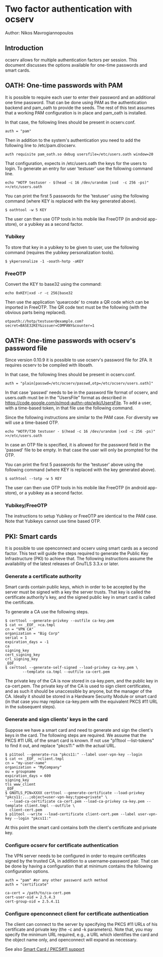 # Two factor authentication with ocserv

Author: Nikos Mavrogiannopoulos

## Introduction
ocserv allows for multiple authentication factors per session. This
document discusses the options available for one-time passwords and
smart cards.

## OATH: One-time passwords with PAM

It is possible to require each user to enter their password and an additional
one time password. That can be done using PAM as the authentication backend and
pam_oath to provide the seeds. The rest of this text assumes that a working PAM
configuration is in place and pam_oath is installed.

In that case, the following lines should be present in ocserv.conf.

```
auth = "pam"
```

Then in addition to the system's authentication you need to add the following
line to /etc/pam.d/ocserv.

```
auth requisite pam_oath.so debug usersfile=/etc/users.oath window=20
```

That configuration, expects in /etc/users.oath the keys for the users
to login. To generate an entry for user 'testuser' use the following
command line.

```
echo "HOTP testuser - $(head -c 16 /dev/urandom |xxd  -c 256 -ps)" >>/etc/users.oath
```

You can print the first 5 passwords for the 'testuser' using the following command (where
KEY is replaced with the key generated above).

```
$ oathtool -w 5 KEY
```

The user can then use OTP tools in his mobile like FreeOTP (in android app-store),
or a yubikey as a second factor.

### Yubikey

To store that key in a yubikey to be given to user, use the following command
(requires the yubikey personalization tools).

```
$ ykpersonalize -1 -ooath-hotp -aKEY
```

### FreeOTP

Convert the KEY to base32 using the command:
```
echo 0xKEY|xxd -r -c 256|base32
```

Then use the application 'quearcode' to create a QR code which can be imported
in FreeOTP. The QR code text must be the following (with the obvious parts
being replaced).

```
otpauth://hotp/testuser@example.com?secret=BASE32KEY&issuer=COMPANY&counter=1
```

## OATH: One-time passwords with ocserv's password file

Since version 0.10.9 it is possible to use ocserv's password file for 2FA. It
requires ocserv to be compiled with liboath.

In that case, the following lines should be present in ocserv.conf.

```
auth = "plain[passwd=/etc/ocserv/passwd,otp=/etc/ocserv/users.oath]"
```

In that case 'passwd' needs to be in the password file format of ocserv,
and users.oath must be in the "UsersFile" format as described in
https://code.google.com/p/mod-authn-otp/wiki/UsersFile. To add a user,
with a time-based token, in that file use the following command.

Since the following instructions are similar to the PAM case. For diversity
we will use a time-based OTP.

```
echo "HOTP/T30 testuser - $(head -c 16 /dev/urandom |xxd -c 256 -ps)" >>/etc/users.oath
```

In case an OTP file is specified, it is allowed for the password field in the
'passwd' file to be empty. In that case the user will only be prompted for the OTP.

You can print the first 5 passwords for the 'testuser' above using the following command
(where KEY is replaced with the key generated above).

```
$ oathtool --totp -w 5 KEY
```

The user can then use OTP tools in his mobile like FreeOTP (in android app-store),
or a yubikey as a second factor.

### Yubikey/FreeOTP

The instructions to setup Yubikey or FreeOTP are identical to the PAM case. Note that
Yubikeys cannot use time based OTP.

## PKI: Smart cards

It is possible to use openconnect and ocserv using smart cards as a second factor.
This text will guide the steps required to generate the Public Key Infrastructure
(PKI) to achieve that.  The following instructions assume the availability of the
latest releases of GnuTLS 3.3.x or later.

### Generate a certificate authority

Smart cards contain public keys, which in order to be accepted by the server
must be signed with a key the server trusts. That key is called the certificate
authority's key, and the signed public key in smart card is called the certificate.

To generate a CA use the following steps.
```
$ certtool --generate-privkey --outfile ca-key.pem
$ cat << _EOF_ >ca.tmpl
cn = "VPN CA"
organization = "Big Corp"
serial = 1
expiration_days = -1
ca
signing_key
cert_signing_key
crl_signing_key
_EOF_
$ certtool --generate-self-signed --load-privkey ca-key.pem \
        --template ca.tmpl --outfile ca-cert.pem
```

The private key of the CA is now stored in ca-key.pem, and the public key
in ca-cert.pem. The private key of the CA is used to sign client certificates,
and as such it should be unaccessible by anyone, but the manager of the CA.
Ideally it should be stored in a Hardware Security Module or smart card (in that
case you may replace ca-key.pem with the equivalent PKCS #11 URL in the subsequent
steps).

### Generate and sign clients' keys in the card

Suppose we have a smart card and need to generate and sign the client's keys in
the card. The following steps are required. We assume that the PKCS #11 URL of
the smart card is known. If not use "p11tool --list-tokens" to find it out, and
replace "pkcs11:" with the actual URL.

```
$ p11tool --generate-rsa "pkcs11:" --label user-vpn-key --login
$ cat << _EOF_ >client.tmpl
cn = "my-user-name"
organization = "MyCompany"
ou = groupname
expiration_days = 600
signing_key
tls_www_client
_EOF_
$ GNUTLS_PIN=XXXX certtool --generate-certificate --load-privkey "pkcs11:...;object=user-vpn-key;type=private" \
  --load-ca-certificate ca-cert.pem --load-ca-privkey ca-key.pem --template client.tmpl --outfile \
  client-cert.pem
$ p11tool --write --load-certificate client-cert.pem --label user-vpn-key --login "pkcs11:"
```

At this point the smart card contains both the client's certificate and private key.

### Configure ocserv for certificate authentication

The VPN server needs to be configured in order to require certificates signed
by the trusted CA, in addition to a username-password pair. That can be done
by having a configuration that at minimum contains the following configuration options.

```
auth = "pam" #or any other password auth method
auth = "certificate"

ca-cert = /path/to/ca-cert.pem
cert-user-oid = 2.5.4.3
cert-group-oid = 2.5.4.11
```

### Configure openconnect client for certificate authentication

The client can connect to the server by specifying the PKCS #11 URLs of
his certificate and private key (the -c and -k parameters). Note that,
you may specify the minimum URL required, e.g., a URL which identifies the
card and the object name only, and openconnect will expand as necessary.

See also [Smart Card / PKCS#11 support](http://www.infradead.org/openconnect/pkcs11.html)

